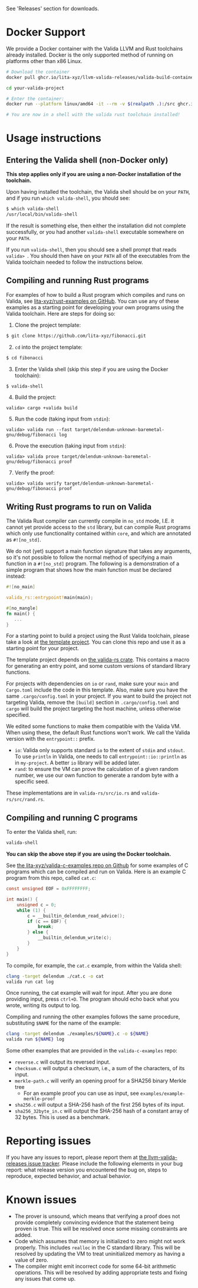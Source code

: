 See 'Releases' section for downloads.

# Docker Support

We provide a Docker container with the Valida LLVM and Rust toolchains already installed.
Docker is the only supported method of running on platforms other than x86 Linux.

```bash
# Download the container
docker pull ghcr.io/lita-xyz/llvm-valida-releases/valida-build-container:v0.5.0-alpha

cd your-valida-project

# Enter the container:
docker run --platform linux/amd64 -it --rm -v $(realpath .):/src ghcr.io/lita-xyz/llvm-valida-releases/valida-build-container:v0.5.0-alpha

# You are now in a shell with the valida rust toolchain installed!
```

# Usage instructions

## Entering the Valida shell (non-Docker only)

**This step applies only if you are using a non-Docker installation of the toolchain.**

Upon having installed the toolchain, the Valida shell should be on your `PATH`, and if you run `which valida-shell`, you should see:

```bash
$ which valida-shell
/usr/local/bin/valida-shell
```

If the result is something else, then either the installation did not complete successfully, or you had another `valida-shell` executable somewhere on your `PATH`.

If you run `valida-shell`, then you should see a shell prompt that reads `valida> `. You should then have on your `PATH` all of the executables from the Valida toolchain needed to follow the instructions below.

## Compiling and running Rust programs

For examples of how to build a Rust program which compiles and runs on Valida, see [lita-xyz/rust-examples on GitHub](https://github.com/lita-xyz/rust-examples). You can use any of these examples as a starting point for developing your own programs using the Valida toolchain. Here are steps for doing so:

1. Clone the project template:

```bash
$ git clone https://github.com/lita-xyz/fibonacci.git
```

2. `cd` into the project template:

```bash
$ cd fibonacci
```

3. Enter the Valida shell (skip this step if you are using the Docker toolchain):

```bash
$ valida-shell
```

4. Build the project:

```
valida> cargo +valida build
```

5. Run the code (taking input from `stdin`):

```
valida> valida run --fast target/delendum-unknown-baremetal-gnu/debug/fibonacci log
```

6. Prove the execution (taking input from `stdin`):

```
valida> valida prove target/delendum-unknown-baremetal-gnu/debug/fibonacci proof
```

7. Verify the proof:

```
valida> valida verify target/delendum-unknown-baremetal-gnu/debug/fibonacci proof
```

## Writing Rust programs to run on Valida

The Valida Rust compiler can currently compile in `no_std` mode, I.E. it cannot yet provide access to the `std` library, but can compile Rust programs which only use functionality contained within `core`, and which are annotated as `#![no_std]`.

We do not (yet) support a main function signature that takes any arguments, so it's not possible to follow the normal method of specifying a main function in a `#![no_std]` program. The following is a demonstration of a simple program that shows how the main function must be declared instead:

```Rust
#![no_main]

valida_rs::entrypoint!main(main);

#[no_mangle]
fn main() {
   ...
}
```

For a starting point to build a project using the Rust Valida toolchain, please take a look at
[the template project](https://github.com/lita-xyz/fibonacci). You can clone this repo and use
it as a starting point for your project.

The template project depends on [the valida-rs crate](https://github.com/lita-xyz/valida-rs). This contains a macro for generating an entry point, and some custom versions of standard library functions.

For projects with dependencies on `io` or `rand`, make sure your `main` and `Cargo.toml` include the code in this template. Also, make sure you have the same `.cargo/config.toml` in your project. If you want to build the project not targeting Valida, remove the `[build]` section in `.cargo/config.toml` and `cargo` will build the project targeting the host machine, unless otherwise specified.

We edited some functions to make them compatible with the Valida VM. When using these, the default Rust functions won't work. We call the Valida version with the `entrypoint::` prefix.

* `io`: Valida only supports standard `io` to the extent of `stdin` and `stdout`. To use `println` in Valida, one needs to call `entrypoint::io::println` as in `my-project`. A better `io` library will be added later.
* `rand`: to ensure the VM can prove the calculation of a given random number, we use our own function to generate a random byte with a specific seed.

These implementations are in `valida-rs/src/io.rs` and `valida-rs/src/rand.rs`. 

## Compiling and running C programs

To enter the Valida shell, run:

```bash
valida-shell
```

**You can skip the above step if you are using the Docker toolchain.**

See [the lita-xyz/valida-c-examples repo on Github](https://github.com/lita-xyz/valida-c-examples) for some examples of C programs which can be compiled and run on Valida. Here is an example C program from this repo, called `cat.c`:

```c
const unsigned EOF = 0xFFFFFFFF;

int main() {
    unsigned c = 0;
    while (1) {
        c = __builtin_delendum_read_advice();
        if (c == EOF) {
            break;
        } else {
            __builtin_delendum_write(c);
        }
    }
}
```

To compile, for example, the `cat.c` example, from within the Valida shell:

```bash
clang -target delendum ./cat.c -o cat
valida run cat log
```

Once running, the cat example will wait for input. After you are done providing input, press `ctrl+D`. The program should echo back what you wrote, writing its output to log.

Compiling and running the other examples follows the same procedure, substituting `$NAME` for the name of the example:

```bash
clang -target delendum ./examples/${NAME}.c -o ${NAME}
valida run ${NAME} log
```

Some other examples that are provided in the `valida-c-examples` repo:

 * `reverse.c` will output its reversed input.
 * `checksum.c` will output a checksum, i.e., a sum of the characters, of its input.
 * `merkle-path.c` will verify an opening proof for a SHA256 binary Merkle tree
    * For an example proof you can use as input, see `examples/example-merkle-proof`
 * `sha256.c` will output a SHA-256 hash of the first 256 bytes of its input.
 * `sha256_32byte_in.c` will output the SHA-256 hash of a constant array of 32 bytes. This is used as a benchmark.

# Reporting issues

If you have any issues to report, please report them at [the llvm-valida-releases issue tracker](https://github.com/lita-xyz/llvm-valida-releases/issues). Please include the following elements in your bug report: what release version you encountered the bug on, steps to reproduce, expected behavior, and actual behavior.

# Known issues

 * The prover is unsound, which means that verifying a proof does not provide completely convincing evidence that the statement being proven is true. This will be resolved once some missing constraints are added.
 * Code which assumes that memory is initialized to zero might not work properly. This includes `realloc` in the C standard library. This will be resolved by updating the VM to treat uninitialized memory as having a value of zero.
 * The compiler might emit incorrect code for some 64-bit arithmetic operations. This will be resolved by adding appropriate tests and fixing any issues that come up.
